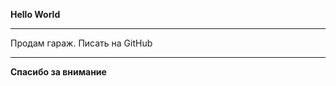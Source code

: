 **Hello World**

---------------

Продам гараж. Писать на GitHub

---------------

**Спасибо за внимание**